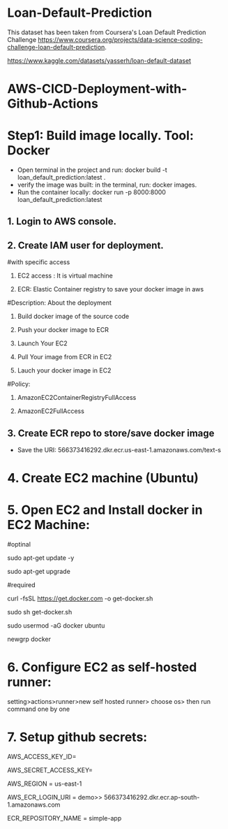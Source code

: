 # Loan-Default-Prediction

This dataset has been taken from Coursera's Loan Default Prediction Challenge https://www.coursera.org/projects/data-science-coding-challenge-loan-default-prediction.

https://www.kaggle.com/datasets/yasserh/loan-default-dataset


# AWS-CICD-Deployment-with-Github-Actions

# Step1: Build image locally. Tool: Docker
- Open terminal in the project and run: docker build -t loan_default_prediction:latest .
- verify the image was built: in the terminal, run: docker images.
- Run the container locally: docker run -p 8000:8000 loan_default_prediction:latest


## 1. Login to AWS console.

## 2. Create IAM user for deployment.
#with specific access

1. EC2 access : It is virtual machine

2. ECR: Elastic Container registry to save your docker image in aws


#Description: About the deployment

1. Build docker image of the source code

2. Push your docker image to ECR

3. Launch Your EC2 

4. Pull Your image from ECR in EC2

5. Lauch your docker image in EC2

#Policy:

1. AmazonEC2ContainerRegistryFullAccess

2. AmazonEC2FullAccess


## 3. Create ECR repo to store/save docker image
- Save the URI: 566373416292.dkr.ecr.us-east-1.amazonaws.com/text-s


# 4. Create EC2 machine (Ubuntu)

# 5. Open EC2 and Install docker in EC2 Machine:
#optinal

sudo apt-get update -y

sudo apt-get upgrade

#required

curl -fsSL https://get.docker.com -o get-docker.sh

sudo sh get-docker.sh

sudo usermod -aG docker ubuntu

newgrp docker

# 6. Configure EC2 as self-hosted runner:
setting>actions>runner>new self hosted runner> choose os> then run command one by one

# 7. Setup github secrets:

AWS_ACCESS_KEY_ID=

AWS_SECRET_ACCESS_KEY=

AWS_REGION = us-east-1

AWS_ECR_LOGIN_URI = demo>>  566373416292.dkr.ecr.ap-south-1.amazonaws.com

ECR_REPOSITORY_NAME = simple-app